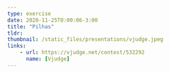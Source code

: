 ```yaml
---
type: exercise
date: 2020-11-25T0:00:06-3:00
title: "Pilhas"
tldr: 
thumbnail: /static_files/presentations/vjudge.jpeg
links: 
    - url: https://vjudge.net/contest/532292
      name: [Vjudge]
---
```


